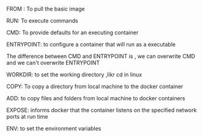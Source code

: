 FROM : To pull the basic image

RUN:  To execute commands

CMD: To provide defaults for an executing container

ENTRYPOINT: to configure a container that will run as a executable 

The difference between CMD and ENTRYPOINT is , we can overwrite CMD and we can't overwrite ENTRYPOINT

WORKDIR: to set the working directory ,likr cd in linux

COPY: To copy a directory from local machine to the docker container  

ADD: to copy files and folders from local machine to docker containers 

EXPOSE: informs docker that the container listens on the specified network ports at run time

ENV: to set the environment variables
